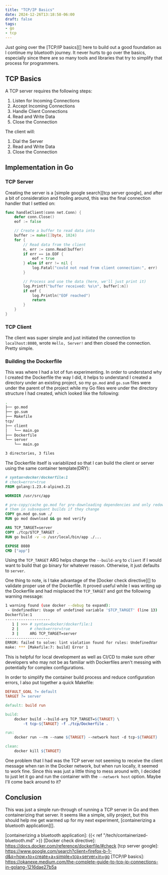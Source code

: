 ```yaml
---
title: "TCP/IP Basics"
date: 2024-12-26T13:18:58-06:00
draft: false
tags:
- go
- tcp
---
```


<!-- markdownlint-disable MD013 MD052 MD034 -->

Just going over the [TCP/IP basics][] here to build out a good foundation as I
continue my bluetooth journey. It never hurts to go over the basics, especially
since there are so many tools and libraries that try to simplify that process
for programmers.

## TCP Basics

A TCP server requires the following steps:

1. Listen for Incoming Connections
2. Accept Incoming Connections
3. Handle Client Connections
4. Read and Write Data
5. Close the Connection

The client will:

1. Dial the Server
2. Read and Write Data
3. Close the Connection

## Implementation in Go

### TCP Server

Creating the server is a [simple google search][tcp server google], and after a
bit of consideration and fooling around, this was the final connection handler
that I settled on:

```go
func handleClient(conn net.Conn) {
    defer conn.Close()
    eof := false

    // Create a buffer to read data into
    buffer := make([]byte, 1024)
    for {
        // Read data from the client
        n, err := conn.Read(buffer)
        if err == io.EOF {
            eof = true
        } else if err != nil {
            log.Fatal("could not read from client connection:", err)
        }

        // Process and use the data (here, we'll just print it)
        log.Printf("buffer received: %s\n", buffer[:n])
        if eof {
            log.Println("EOF reached")
            return
        }
    }
}
```

### TCP Client

The client was super simple and just initiated the connection to
`localhost:8080`, wrote `Hello, Server!` and then closed the connection. Pretty
simple.

### Building the Dockerfile

This was where I had a lot of fun experimenting. In order to understand why I
created the Dockerfile the way I did, it helps to understand I created a
directory under an existing project, so my `go.mod` and `go.sum` files were
under the parent of the project while my Go files were under the directory
structure I had created, which looked like the following:

```bash
.
├── go.mod
├── go.sum
├── Makefile
tcp/
├── client
│   └── main.go
├── Dockerfile
└── server
    └── main.go

3 directories, 3 files
```

The Dockerfile itself is variabilized so that I can build the client or server
using the same container template(DRY):

```dockerfile
# syntax=docker/dockerfile:1
# check=error=true
FROM golang:1.23.4-alpine3.21

WORKDIR /usr/src/app

# pre-copy/cache go.mod for pre-downloading dependencies and only redownloading
# them in subsequent builds if they change
COPY go.mod go.sum ./
RUN go mod download && go mod verify

ARG TCP_TARGET=server
COPY ./tcp/$TCP_TARGET .
RUN go build -v -o /usr/local/bin/app ./...

EXPOSE 8080
CMD ["app"]
```

Using the `TCP_TARGET` ARG helps change the `--build-arg` to `client` if I would
want to build that go binary for whatever reason. Otherwise, it just defaults to
`server`.

One thing to note, is I take advantage of the [Docker check directive][] to
validate proper use of the Dockerfile. It proved useful while I was writing up
the Dockerfile and had misplaced the `TCP_TARGET` and got the following warning
message:

```bash
1 warning found (use docker --debug to expand):
 - UndefinedVar: Usage of undefined variable '$TCP_TARGET' (line 13)
Dockerfile:1
--------------------
   1 | >>> # syntax=docker/dockerfile:1
   2 |     # check=error=true
   3 |     ARG TCP_TARGET=server
--------------------
ERROR: failed to solve: lint violation found for rules: UndefinedVar
make: *** [Makefile:7: build] Error 1
```

This is helpful for local development as well as CI/CD to make sure other
developers who may not be as familiar with Dockerfiles aren't messing with
potentially for complex configurations.

In order to simplify the container build process and reduce configuration
errors, I also put together a quick Makefile:

```makefile
DEFAULT_GOAL ?= default
TARGET ?= server

default: build run

build:
    docker build --build-arg TCP_TARGET=${TARGET} \
        -t tcp-${TARGET} -f ./tcp/Dockerfile .

run:
    docker run --rm --name ${TARGET} --network host -d tcp-${TARGET}

clean:
    docker kill ${TARGET}
```

One problem that I had was the TCP server not seeming to receive the client
message when ran in the Docker network, but when run locally, it seemed to work
fine. Since this was just a little thing to mess around with, I decided to just
let it go and run the container with the `--network host` option. Maybe I'll
come back around to it?

## Conclusion

This was just a simple run-through of running a TCP server in Go and then
containerizing that server. It seems like a simple, silly project, but this
should help me get warmed up for my next experiment, [containerizing a bluetooth
application][].

[containerizing a bluetooth application]: {{< ref "/tech/containerized-bluetooth.md" >}}
[Docker check directive]: <https://docs.docker.com/reference/dockerfile/#check>
[tcp server google]: <https://www.google.com/search?client=firefox-b-1-d&q=how+to+create+a+simple+tcp+server+in+go>
[TCP/IP basics]: <https://okanexe.medium.com/the-complete-guide-to-tcp-ip-connections-in-golang-1216dae27b5a>
